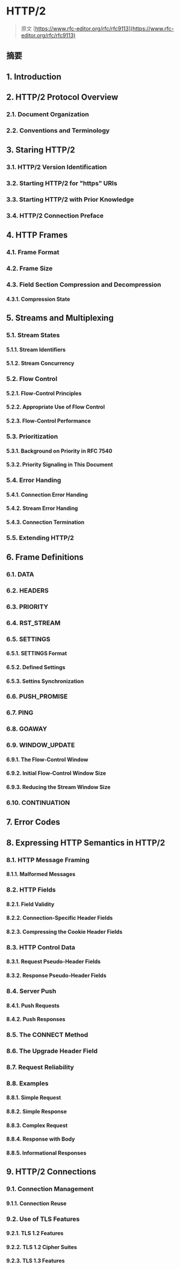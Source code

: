 # HTTP/2

> 原文 [https://www.rfc-editor.org/rfc/rfc9113](https://www.rfc-editor.org/rfc/rfc9113)

## 摘要

## 1. Introduction

## 2. HTTP/2 Protocol Overview

### 2.1. Document Organization

### 2.2. Conventions and Terminology

## 3. Staring HTTP/2

### 3.1. HTTP/2 Version Identification

### 3.2. Starting HTTP/2 for "https" URIs

### 3.3. Starting HTTP/2 with Prior Knowledge

### 3.4. HTTP/2 Connection Preface

## 4. HTTP Frames

### 4.1. Frame Format

### 4.2. Frame Size

### 4.3. Field Section Compression and Decompression

#### 4.3.1. Compression State

## 5. Streams and Multiplexing

### 5.1. Stream States

#### 5.1.1. Stream Identifiers

#### 5.1.2. Stream Concurrency

### 5.2. Flow Control

#### 5.2.1. Flow-Control Principles

#### 5.2.2. Appropriate Use of Flow Control

#### 5.2.3. Flow-Control Performance

### 5.3. Prioritization

#### 5.3.1. Background on Priority in RFC 7540

#### 5.3.2. Priority Signaling in This Document

### 5.4. Error Handing

#### 5.4.1. Connection Error Handing

#### 5.4.2. Stream Error Handing

#### 5.4.3. Connection Termination

### 5.5. Extending HTTP/2

## 6. Frame Definitions

### 6.1. DATA

### 6.2. HEADERS

### 6.3. PRIORITY

### 6.4. RST_STREAM

### 6.5. SETTINGS

#### 6.5.1. SETTINGS Format

#### 6.5.2. Defined Settings

#### 6.5.3. Settins Synchronization

### 6.6. PUSH_PROMISE

### 6.7. PING

### 6.8. GOAWAY

### 6.9. WINDOW_UPDATE

#### 6.9.1. The Flow-Control Window

#### 6.9.2. Initial Flow-Control Window Size

#### 6.9.3. Reducing the Stream Window Size

### 6.10. CONTINUATION

## 7. Error Codes

## 8. Expressing HTTP Semantics in HTTP/2

### 8.1. HTTP Message Framing

#### 8.1.1. Malformed Messages

### 8.2. HTTP Fields

#### 8.2.1. Field Validity

#### 8.2.2. Connection-Specific Header Fields

#### 8.2.3. Compressing the Cookie Header Fields

### 8.3. HTTP Control Data

#### 8.3.1. Request Pseudo-Header Fields

#### 8.3.2. Response Pseudo-Header Fields

### 8.4. Server Push

#### 8.4.1. Push Requests

#### 8.4.2. Push Responses

### 8.5. The CONNECT Method

### 8.6. The Upgrade Header Field

### 8.7. Request Reliability

### 8.8. Examples

#### 8.8.1. Simple Request

#### 8.8.2. Simple Response

#### 8.8.3. Complex Request

#### 8.8.4. Response with Body

#### 8.8.5. Informational Responses

## 9. HTTP/2 Connections

### 9.1. Connection Management

#### 9.1.1. Connection Reuse

### 9.2. Use of TLS Features

#### 9.2.1. TLS 1.2 Features

#### 9.2.2. TLS 1.2 Cipher Suites

#### 9.2.3. TLS 1.3 Features
